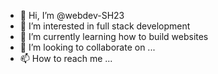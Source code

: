 - 👋 Hi, I’m @webdev-SH23
- 👀 I’m interested in full stack development
- 🌱 I’m currently learning how to build websites
- 💞️ I’m looking to collaborate on ...
- 📫 How to reach me ...

<!---
webdev-SH23/webdev-SH23 is a ✨ special ✨ repository because its `README.md` (this file) appears on your GitHub profile.
You can click the Preview link to take a look at your changes.
--->
